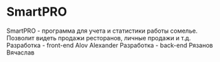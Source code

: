 # SmartPRO
SmartPRO - программа для учета и статистики работы сомелье. Позволит видеть продажи ресторанов, личные продажи и т.д.
Разработка - front-end Alov Alexander
Разработка - back-end Рязанов Вячаслав 
